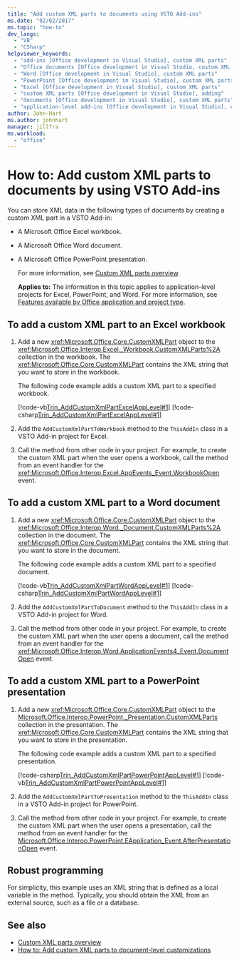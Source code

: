 ```yaml
---
title: "Add custom XML parts to documents using VSTO Add-ins"
ms.date: "02/02/2017"
ms.topic: "how-to"
dev_langs:
  - "VB"
  - "CSharp"
helpviewer_keywords:
  - "add-ins [Office development in Visual Studio], custom XML parts"
  - "Office documents [Office development in Visual Studio, custom XML parts"
  - "Word [Office development in Visual Studio], custom XML parts"
  - "PowerPoint [Office development in Visual Studio], custom XML parts"
  - "Excel [Office development in Visual Studio], custom XML parts"
  - "custom XML parts [Office development in Visual Studio], adding"
  - "documents [Office development in Visual Studio], custom XML parts"
  - "application-level add-ins [Office development in Visual Studio], custom XML parts"
author: John-Hart
ms.author: johnhart
manager: jillfra
ms.workload:
  - "office"
---
```

# How to: Add custom XML parts to documents by using VSTO Add-ins
  You can store XML data in the following types of documents by creating a custom XML part in a VSTO Add-in:

- A Microsoft Office Excel workbook.

- A Microsoft Office Word document.

- A Microsoft Office PowerPoint presentation.

  For more information, see [Custom XML parts overview](../vsto/custom-xml-parts-overview.md).

  **Applies to:** The information in this topic applies to application-level projects for Excel, PowerPoint, and Word. For more information, see [Features available by Office application and project type](../vsto/features-available-by-office-application-and-project-type.md).

## To add a custom XML part to an Excel workbook

1. Add a new <xref:Microsoft.Office.Core.CustomXMLPart> object to the <xref:Microsoft.Office.Interop.Excel._Workbook.CustomXMLParts%2A> collection in the workbook. The <xref:Microsoft.Office.Core.CustomXMLPart> contains the XML string that you want to store in the workbook.

     The following code example adds a custom XML part to a specified workbook.

     [!code-vb[Trin_AddCustomXmlPartExcelAppLevel#1](../vsto/codesnippet/VisualBasic/trin_addcustomxmlpartexcelapplevel/ThisAddIn.vb#1)]
     [!code-csharp[Trin_AddCustomXmlPartExcelAppLevel#1](../vsto/codesnippet/CSharp/Trin_AddCustomXmlPartExcelAppLevel/ThisAddIn.cs#1)]

2. Add the `AddCustomXmlPartToWorkbook` method to the `ThisAddIn` class in a VSTO Add-in project for Excel.

3. Call the method from other code in your project. For example, to create the custom XML part when the user opens a workbook, call the method from an event handler for the <xref:Microsoft.Office.Interop.Excel.AppEvents_Event.WorkbookOpen> event.

## To add a custom XML part to a Word document

1. Add a new <xref:Microsoft.Office.Core.CustomXMLPart> object to the <xref:Microsoft.Office.Interop.Word._Document.CustomXMLParts%2A> collection in the document. The <xref:Microsoft.Office.Core.CustomXMLPart> contains the XML string that you want to store in the document.

     The following code example adds a custom XML part to a specified document.

     [!code-vb[Trin_AddCustomXmlPartWordAppLevel#1](../vsto/codesnippet/VisualBasic/Trin_AddCustomXmlPartWordAppLevel/ThisAddIn.vb#1)]
     [!code-csharp[Trin_AddCustomXmlPartWordAppLevel#1](../vsto/codesnippet/CSharp/Trin_AddCustomXmlPartWordAppLevel/ThisAddIn.cs#1)]

2. Add the `AddCustomXmlPartToDocument` method to the `ThisAddIn` class in a VSTO Add-in project for Word.

3. Call the method from other code in your project. For example, to create the custom XML part when the user opens a document, call the method from an event handler for the <xref:Microsoft.Office.Interop.Word.ApplicationEvents4_Event.DocumentOpen> event.

## To add a custom XML part to a PowerPoint presentation

1. Add a new <xref:Microsoft.Office.Core.CustomXMLPart> object to the [Microsoft.Office.Interop.PowerPoint._Presentation.CustomXMLParts](/previous-versions/office/developer/office-2010/ff760806%28v%3doffice.14%29) collection in the presentation. The <xref:Microsoft.Office.Core.CustomXMLPart> contains the XML string that you want to store in the presentation.

     The following code example adds a custom XML part to a specified presentation.

     [!code-csharp[Trin_AddCustomXmlPartPowerPointAppLevel#1](../vsto/codesnippet/CSharp/Trin_AddCustomXmlPartPowerPointAppLevel/ThisAddIn.cs#1)]
     [!code-vb[Trin_AddCustomXmlPartPowerPointAppLevel#1](../vsto/codesnippet/VisualBasic/Trin_AddCustomXmlPartPowerPointAppLevel/ThisAddIn.vb#1)]

2. Add the `AddCustomXmlPartToPresentation` method to the `ThisAddIn` class in a VSTO Add-in project for PowerPoint.

3. Call the method from other code in your project. For example, to create the custom XML part when the user opens a presentation, call the method from an event handler for the [Microsoft.Office.Interop.PowerPoint.EApplication_Event.AfterPresentationOpen](/previous-versions/office/developer/office-2010/ff762843(v=office.14)) event.

## Robust programming
 For simplicity, this example uses an XML string that is defined as a local variable in the method. Typically, you should obtain the XML from an external source, such as a file or a database.

## See also
- [Custom XML parts overview](../vsto/custom-xml-parts-overview.md)
- [How to: Add custom XML parts to document-level customizations](../vsto/how-to-add-custom-xml-parts-to-document-level-customizations.md)
